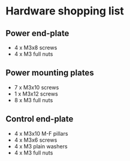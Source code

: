 # Hardware shopping list
## Power end-plate
* 4 x M3x8 screws
* 4 x M3 full nuts

## Power mounting plates
* 7 x M3x10 screws
* 1 x M3x12 screws
* 8 x M3 full nuts

## Control end-plate
* 4 x M3x10 M-F pillars
* 4 x M3x6 screws
* 4 x M3 plain washers
* 4 x M3 full nuts

